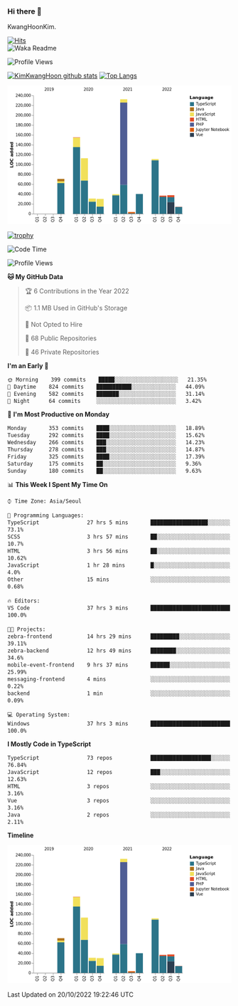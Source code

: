 ### Hi there 👋

KwangHoonKim.

[![Hits](https://hits.seeyoufarm.com/api/count/incr/badge.svg?url=https%3A%2F%2Fgithub.com%2Frhkdgns95)](https://hits.seeyoufarm.com)  
![Waka Readme](https://github.com/rhkdgns95/rhkdgns95/workflows/Waka%20Readme/badge.svg)

![Profile Views](http://img.shields.io/badge/Profile%20Views-0-blue)

[![KimKwangHoon github stats](https://github-readme-stats.vercel.app/api?username=rhkdgns95&show_icons=true)](https://github.com/rhkdgns95/github-readme-stats)   [![Top Langs](https://github-readme-stats.vercel.app/api/top-langs/?username=rhkdgns95&layout=compact)](https://github.com/rhkdgns95/github-readme-stats)   


![Chart not found](https://raw.githubusercontent.com/rhkdgns95/rhkdgns95/master/charts/bar_graph.png) 

[![trophy](https://github-profile-trophy.vercel.app/?username=rhkdgns95)](https://github.com/rhkdgns95/github-profile-trophy)

<!--START_SECTION:waka-->
![Code Time](http://img.shields.io/badge/Code%20Time-3%2C379%20hrs%2023%20mins-blue)

![Profile Views](http://img.shields.io/badge/Profile%20Views-0-blue)

**🐱 My GitHub Data** 

> 🏆 6 Contributions in the Year 2022
 > 
> 📦 1.1 MB Used in GitHub's Storage 
 > 
> 🚫 Not Opted to Hire
 > 
> 📜 68 Public Repositories 
 > 
> 🔑 46 Private Repositories  
 > 
**I'm an Early 🐤** 

```text
🌞 Morning    399 commits    █████░░░░░░░░░░░░░░░░░░░░   21.35% 
🌆 Daytime    824 commits    ███████████░░░░░░░░░░░░░░   44.09% 
🌃 Evening    582 commits    ███████░░░░░░░░░░░░░░░░░░   31.14% 
🌙 Night      64 commits     ░░░░░░░░░░░░░░░░░░░░░░░░░   3.42%

```
📅 **I'm Most Productive on Monday** 

```text
Monday       353 commits    ████░░░░░░░░░░░░░░░░░░░░░   18.89% 
Tuesday      292 commits    ████░░░░░░░░░░░░░░░░░░░░░   15.62% 
Wednesday    266 commits    ███░░░░░░░░░░░░░░░░░░░░░░   14.23% 
Thursday     278 commits    ███░░░░░░░░░░░░░░░░░░░░░░   14.87% 
Friday       325 commits    ████░░░░░░░░░░░░░░░░░░░░░   17.39% 
Saturday     175 commits    ██░░░░░░░░░░░░░░░░░░░░░░░   9.36% 
Sunday       180 commits    ██░░░░░░░░░░░░░░░░░░░░░░░   9.63%

```


📊 **This Week I Spent My Time On** 

```text
⌚︎ Time Zone: Asia/Seoul

💬 Programming Languages: 
TypeScript               27 hrs 5 mins       ██████████████████░░░░░░░   73.1% 
SCSS                     3 hrs 57 mins       ██░░░░░░░░░░░░░░░░░░░░░░░   10.7% 
HTML                     3 hrs 56 mins       ██░░░░░░░░░░░░░░░░░░░░░░░   10.62% 
JavaScript               1 hr 28 mins        █░░░░░░░░░░░░░░░░░░░░░░░░   4.0% 
Other                    15 mins             ░░░░░░░░░░░░░░░░░░░░░░░░░   0.68%

🔥 Editors: 
VS Code                  37 hrs 3 mins       █████████████████████████   100.0%

🐱‍💻 Projects: 
zebra-frontend           14 hrs 29 mins      █████████░░░░░░░░░░░░░░░░   39.11% 
zebra-backend            12 hrs 49 mins      ████████░░░░░░░░░░░░░░░░░   34.6% 
mobile-event-frontend    9 hrs 37 mins       ██████░░░░░░░░░░░░░░░░░░░   25.99% 
messaging-frontend       4 mins              ░░░░░░░░░░░░░░░░░░░░░░░░░   0.22% 
backend                  1 min               ░░░░░░░░░░░░░░░░░░░░░░░░░   0.09%

💻 Operating System: 
Windows                  37 hrs 3 mins       █████████████████████████   100.0%

```

**I Mostly Code in TypeScript** 

```text
TypeScript               73 repos            ███████████████████░░░░░░   76.84% 
JavaScript               12 repos            ███░░░░░░░░░░░░░░░░░░░░░░   12.63% 
HTML                     3 repos             ░░░░░░░░░░░░░░░░░░░░░░░░░   3.16% 
Vue                      3 repos             ░░░░░░░░░░░░░░░░░░░░░░░░░   3.16% 
Java                     2 repos             ░░░░░░░░░░░░░░░░░░░░░░░░░   2.11%

```


**Timeline**

![Chart not found](https://raw.githubusercontent.com/rhkdgns95/rhkdgns95/master/charts/bar_graph.png) 


 Last Updated on 20/10/2022 19:22:46 UTC
<!--END_SECTION:waka-->
